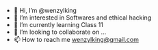 - 👋 Hi, I’m @wenzylking
- 👀 I’m interested in Softwares and ethical hacking
- 🌱 I’m currently learning Class 11
- 💞️ I’m looking to collaborate on ...
- 📫 How to reach me wenzylking@gmail.com

<!---
wenzylking/wenzylking is a ✨ special ✨ repository because its `README.md` (this file) appears on your GitHub profile.
You can click the Preview link to take a look at your changes.
--->
